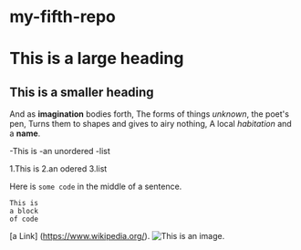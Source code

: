 # my-fifth-repo
# This is a large heading
## This is a smaller heading

And as **imagination** bodies forth,
The forms of things *unknown*, the poet's pen,
Turns them to shapes and gives to airy nothing,
A local *habitation* and a **name**.

-This is
-an unordered
-list

1.This is
2.an odered
3.list

Here is `some code` in the middle of a sentence.

```
This is
a block
of code
```
[a Link] (https://www.wikipedia.org/).
![This is an image.](https://github.com/yihui/xarigan/releases/download/v0.0.2/karl-moustache.jpg)
